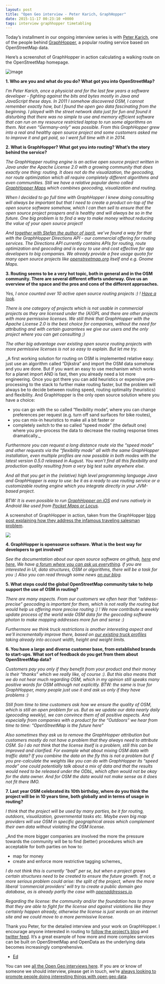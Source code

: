 ```yaml
--- 
layout: post
title: "Open Geo interview - Peter Karich, GraphHopper"
date: 2015-11-17 00:23:10 +0000
tags: interview graphhopper timetabling
---
```

Today’s installment in our ongoing interview series is with [Peter Karich](https://twitter.com/timetabling), one of the people behind [GraphHopper](https://graphhopper.com/), a popular routing service based on OpenStreetMap data.

Here’s a screenshot of GraphHopper in action calculating a walking route on the OpenStreetMap homepage.

![image](/images/tumblr_inline_nxxkmxYyDi1siukvl_540.png)

**1\. Who are you and what do you do? What got you into OpenStreetMap?**

_I’m Peter Karich, once a physicist and for the last few years a software developer - fighting against the bits and bytes mostly in Java and JavaScript these days. In 2011 I somehow discovered OSM, I cannot remember exactly how, but I found the open geo data fascinating from the beginning. I played with the street network data just for fun and found it disturbing that there was no simple to use and memory efficient software that can run on my resource restricted laptop to run some algorithms on them. Not even “Germany-only” was possible. From this GraphHopper grew into a real and healthy open source project and some customers asked me to improve it and get paid, so I went full time with it in 2014._

**2\. What is GraphHopper? What got you into routing? What’s the story behind the service?**  

_The GraphHopper routing engine is an active open source project written in Java under the Apache License 2.0 with a growing community that does exactly one thing: routing. It does not do the visualization, the geocoding, nor route optimization which all require completely different algorithms and even communities. Still we have a relative popular demo called [GraphHopper Maps](https://graphhopper.com/maps/) which combines geocoding, visualization and routing._

_When I decided to go full time with GraphHopper I knew doing consulting will always be important but that I need to create a product on-top of the open source software somehow, which I can then sell to ensure that the open source project prospers and is healthy and will always be so in the future. One big problem is to find a way to make money without reducing the value of your open source project!_

_And [together with Stefan the author of jsprit](https://graphhopper.com/blog/2015/09/04/graphhopper-and-jsprit-join-forces/), we’ve found a way for that with the GraphHopper Directions API - our commercial offering for routing services. The Directions API currently contains APIs for routing, route optimization and geocoding and is easy to use and cost effective for app developers to big companies. We already provide a free usage quota for many open source projects like [openstreetmap.org](http://www.openstreetmap.org) itself and e.g. Gnome Maps._

**3\. Routing seems to be a very hot topic, both in general and in the OSM community. There are several different efforts underway. Give us an overview of the space and the pros and cons of the different approaches.**

_Yes, I once counted over 10 active open source routing projects :) ! [Have a look](http://wiki.openstreetmap.org/wiki/Routing)._

_There is one category of projects which is not usable in commercial projects as they are licensed under the (A)GPL and there are other projects with more permissive licenses. We still think that GraphHopper with the Apache License 2.0 is the best choice for companies, without the need for attributing and with certain guarantees we give our users and the only project where you can get consulting ;)_

_The other big advantage over existing open source routing projects with more permissive licenses is not so easy to explain. But let me try._

_A first working solution for routing on OSM is implemented relative easy: just use an algorithm called “Dijkstra” and import the OSM data somehow and you are done. But if you want an easy to use mechanism which works for a planet import AND is fast, then you already need a lot more engineering. Once you got there you can add heuristics or expensive pre-processing to the stack to further make routing faster, but the problem will always be to decide between routing speed, routing optimality (heuristics) and flexibility. And GraphHopper is the only open source solution where you have a choice:  
* you can go with the so called “flexibility mode”, where you can change preferences per request (e.g. turn off sand surfaces for bike routes),  
* you can mix-in heuristics to make all a bit faster or  
* completely switch to the so called “speed mode” (the default one) where you pre-process the data to decrease the routing response times dramatically._

_Furthermore you can request a long distance route via the “speed mode” and other requests via the “flexibility mode” all with the same GraphHopper installation, even multiple profiles are now possible in both modes with the latest version 0.5.0 released in August. You won’t find all this flexibility and production quality resulting from a very big test suite anywhere else._

_And all that you get in the (relative) high level programming language Java and GraphHopper is easy to use: be it as a ready to use routing service or a customizable routing engine which you integrate directly in your JVM-based project._

_BTW: It is even possible to run [GraphHopper on iOS](https://github.com/graphhopper/graphhopper-ios) and runs natively in Android like used from [Pocket Maps or Locus](https://github.com/graphhopper/graphhopper/blob/master/docs/android/index.md#apps)._

A screenshot of GraphHopper in action, taken from the GraphHopper [blog post explaining how they address the infamous traveling salesman problem](https://graphhopper.com/blog/2015/11/09/how-does-graphhopper-send-out-traveling-salesmen/). 

![](/images/tumblr_inline_nxydtwzYZv1siukvl_540.png)

**4\. GraphHopper is opensource software. What is the best way for developers to get involved?**

_See the documentation about our open source software on github, [here](https://github.com/graphhopper/graphhopper/) and [here.](https://github.com/graphhopper/map-matching/) We have [a forum where you can ask us everything](https://discuss.graphhopper.com/). if you are interested in UI, data structures, OSM or algorithms, there will be a task for you :) Also you can read through some news [on our blog](https://graphhopper.com/blog/)._  

**5\. What steps could the global OpenStreetMap community take to help support the use of OSM in routing?**  

_There are many aspects. From our customers we often hear that “address-precise” geocoding is important for them, which is not really the routing but would help us offering more precise routing :) ! We now contribute a weekly update process of the world wide OSM data for the geocoding software photon to make mapping addresses more fun and sense :)_

_Furthermore we think truck restrictions is another interesting aspect and we’ll incrementally improve there, based on [our existing truck profiles](https://github.com/graphhopper/directions-api/blob/master/supported-vehicle-profiles.md) taking already into account width, height and weight limits._

**6\. You have a large and diverse customer base, from established brands to start-ups. What sort of feedback do you get from them about OpenStreetMap data?**

_Customers pay you only if they benefit from your product and their money is their “thanks” which we really like, of course :). But this also means that we do not hear much regarding OSM, which in my opinion still speaks many positive words for OSM although not explicitly. BTW: the same is true for GraphHopper, many people just use it and ask us only if they have problems :)_

_Still from time to time customers ask how we ensure the quality of OSM, which is still an open problem for us. But as we update our data nearly daily (geocoding weekly), we can convince them of all positive aspects. And especially from companies with a product for the “Outdoors” we hear from time to time: “OpenStreetMap is the future here”_

_Also sometimes they ask us to remove the GraphHopper attribution but customers mostly do not have a problem that they always need to attribute OSM. So I do not think that the license itself is a problem, still this can be improved and clarified. For example what about mixing OSM data with traffic data? If you combine the data on the fly this is not a problem but if you pre-calculate the weights like you can do with GraphHopper its “speed mode” one could potentially talk about a mix of data and that the results would need to be released under the ODbL, which often would not be okay for the data owner. And for OSM the data would not make sense as it does not fit there IMO._

**7\. Last year OSM celebrated its 10th birthday, where do you think the project will be in 10 years time, both globally and in terms of usage in routing?**

_I think that the project will be used by many parties, be it for routing, outdoors, visualization, governmental tasks etc. Maybe even big map providers will use OSM in specific geographical areas which complement their own data without violating the OSM license._

_And the more bigger companies are involved the more the pressure towards the community will be to find (better) procedures which are acceptable for both parties on how to:  
* map for money  
* create and enforce more restrictive tagging schemes_

_I do not think this is currently “bad” per se, but when a project grows certain structures need to be created to ensure the future growth. If not, a more serious problem could arise: the split of the project, where the more liberal ‘commercial providers’ will try to create a public domain geo database, as is already partly the case with [openaddresses.io](http://openaddresses.io/)._

_Regarding the license: the community and/or the foundation has to prove that they are able to fight for the license and against violations like they certainly happen already, otherwise the license is just words on an internet site and we could move to a more permissive license._  

Thank you Peter, for the detailed interview and your work on GraphHopper. I encourage anyone interested in routing to [follow the project’s blog](https://graphhopper.com/blog/) and [twitter feed](https://twitter.com/graphhopper). It’s a great example of how more and more complex services can be built on OpenStreetMap and OpenData as the underlying data becomes increasingly comprehensive. 

- [Ed](https://twitter.com/freyfogle)

You can see [all the Open Geo interviews here](http://blog.opencagedata.com/tagged/interview). If you are or know of someone we should interview, please get in touch, we’re [always looking to promote people doing interesting things with open geo data](http://blog.opencagedata.com/post/98139732993/call-for-open-geo-openstreetmap-interviewees).